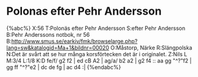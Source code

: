 # Polonas efter Pehr Andersson

{%abc%}
X:56
T:Polonäs efter Pehr Andersson
S:efter Pehr Andersson
B:Pehr Anderssons notbok, nr 56
B:http://www.smus.se/earkiv/fmk/browselarge.php?lang=sw&katalogid=Ma+1&bildnr=00020
O:Måstorp, Närke
R:Slängpolska
N:Det är svårt att se hur många korsförtecken det är i originalet.
Z:Nils L
M:3/4
L:1/8
K:D
fe/f/ g2 f2 | ed cB A2 | ag/a/ b2 a2 | g2 f4 ::
aa gg "^?"f2 | gg ff "^?"e2 | dc de fg | ac d4 :|
{%endabc%}
